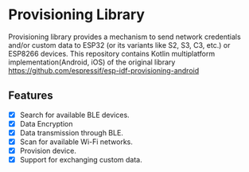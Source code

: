# Provisioning Library

Provisioning library provides a mechanism to send network credentials and/or custom data to ESP32 (or its variants like S2, S3, C3, etc.) or ESP8266 devices.
This repository contains Kotlin multiplatform implementation(Android, iOS) of the original library https://github.com/espressif/esp-idf-provisioning-android

## Features

- [x] Search for available BLE devices.
- [x] Data Encryption
- [x] Data transmission through BLE.
- [x] Scan for available Wi-Fi networks.
- [x] Provision device.
- [x] Support for exchanging custom data.
